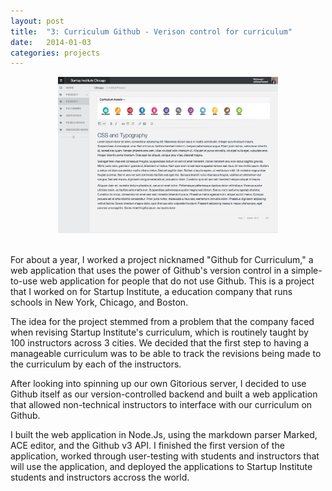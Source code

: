 ```yaml
---
layout: post
title:  "3: Curriculum Github - Verison control for curriculum"
date:   2014-01-03
categories: projects
---
```


<center><img src="images/projects/curriculum.jpg" width="70%"></center><br> 

For about a year, I worked a project nicknamed "Github for Curriculum," a web application that uses the power of Github's version control in a simple-to-use web application for people that do not use Github. This is a project that I worked on for Startup Institute, a education company that runs schools in New York, Chicago, and Boston.

The idea for the project stemmed from a problem that the company faced when revising Startup Institute's curriculum, which is routinely taught by 100 instructors across 3 cities. We decided that the first step to having a manageable curriculum was to be able to track the revisions being made to the curriculum by each of the instructors.

After looking into spinning up our own Gitorious server, I decided to use Github itself as our version-controlled backend and built a web application that allowed non-technical instructors to interface with our curriculum on Github.

I built the web application in Node.Js, using the markdown parser Marked, ACE editor, and the Github v3 API. I finished the first version of the application, worked through user-testing with students and instructors that will use the application, and deployed the applications to Startup Institute students and instructors accross the world.